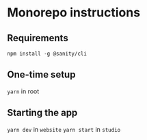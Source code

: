 # Monorepo instructions

## Requirements
`npm install -g @sanity/cli`

## One-time setup
`yarn` in root

## Starting the app
`yarn dev` in `website`
`yarn start` in `studio`